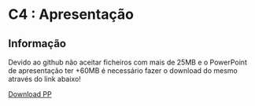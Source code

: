 # C4 : Apresentação

## Informação
Devido ao github não aceitar ficheiros com mais de 25MB e o PowerPoint de apresentação ter +60MB é necessário fazer o download do mesmo através do link abaixo!

 [Download PP](https://meocloud.pt/link/843620e7-1ece-4c81-96d4-dadd81a8a377/c4.odp/) 
